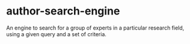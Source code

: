 # author-search-engine
An engine to search for a group of experts in a particular research field, using a given query and a set of criteria.
